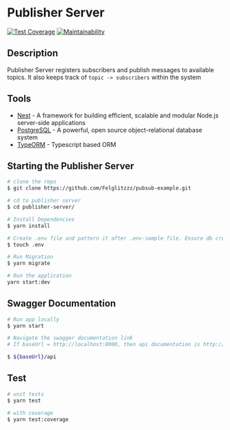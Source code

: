 # Publisher Server

[![Test Coverage](https://api.codeclimate.com/v1/badges/7675f7e631d3e3743dbd/test_coverage)](https://codeclimate.com/github/Felglitzzz/pubsub-example/test_coverage) [![Maintainability](https://api.codeclimate.com/v1/badges/7675f7e631d3e3743dbd/maintainability)](https://codeclimate.com/github/Felglitzzz/pubsub-example/maintainability)

## Description

Publisher Server registers subscribers and publish messages to available topics. It also keeps track of `topic -> subscribers` within the system

## Tools
- [Nest](https://docs.nestjs.com/) - A framework for building efficient, scalable and modular Node.js server-side applications
- [PostgreSQL](https://www.postgresql.org/) - A powerful, open source object-relational database system
- [TypeORM](https://typeorm.io/#/) - Typescript based ORM


## Starting the Publisher Server

```bash
# clone the repo
$ git clone https://github.com/Felglitzzz/pubsub-example.git

# cd to publisher server
$ cd publisher-server/

# Install Dependencies
$ yarn install

# Create .env file and pattern it after .env-sample file. Ensure db credentials is added to .env in this step
$ touch .env

# Run Migration
$ yarn migrate

# Run the application
yarn start:dev

```

## Swagger Documentation
```bash
# Run app locally
$ yarn start

# Navigate the swagger documentation link
# If baseUrl = http://localhost:8000, then api documentation is http://localhost:8000/api

$ ${baseUrl}/api
```

## Test

```bash
# unit tests
$ yarn test

# with coverage
$ yarn test:coverage
```
